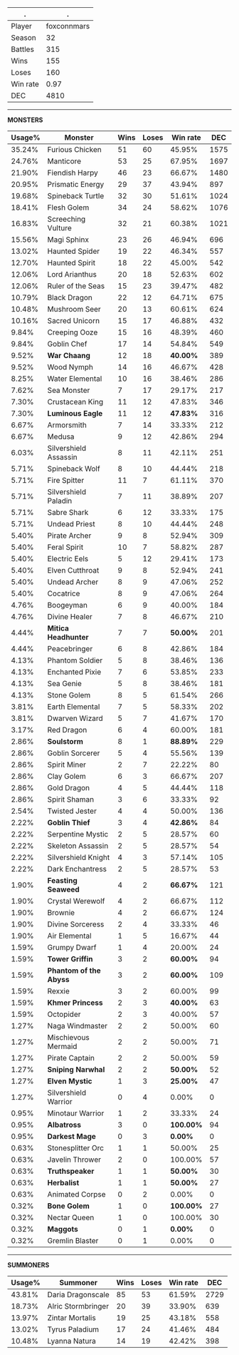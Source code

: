 .|.
|-|-
Player|foxconnmars
Season|32
Battles|315
Wins|155
Loses|160
Win rate|0.97
DEC|4810

---
**MONSTERS**

Usage%|Monster|Wins|Loses|Win rate|DEC|
-|-|-|-|-|-|
35.24%|Furious Chicken|51|60|45.95%|1575|
24.76%|Manticore|53|25|67.95%|1697|
21.90%|Fiendish Harpy|46|23|66.67%|1480|
20.95%|Prismatic Energy|29|37|43.94%|897|
19.68%|Spineback Turtle|32|30|51.61%|1024|
18.41%|Flesh Golem|34|24|58.62%|1076|
16.83%|Screeching Vulture|32|21|60.38%|1021|
15.56%|Magi Sphinx|23|26|46.94%|696|
13.02%|Haunted Spider|19|22|46.34%|557|
12.70%|Haunted Spirit|18|22|45.00%|542|
12.06%|Lord Arianthus|20|18|52.63%|602|
12.06%|Ruler of the Seas|15|23|39.47%|482|
10.79%|Black Dragon|22|12|64.71%|675|
10.48%|Mushroom Seer|20|13|60.61%|624|
10.16%|Sacred Unicorn|15|17|46.88%|432|
9.84%|Creeping Ooze|15|16|48.39%|460|
9.84%|Goblin Chef|17|14|54.84%|549|
9.52%|**War Chaang**|12|18|**40.00%**|389|
9.52%|Wood Nymph|14|16|46.67%|428|
8.25%|Water Elemental|10|16|38.46%|286|
7.62%|Sea Monster|7|17|29.17%|217|
7.30%|Crustacean King|11|12|47.83%|346|
7.30%|**Luminous Eagle**|11|12|**47.83%**|316|
6.67%|Armorsmith|7|14|33.33%|212|
6.67%|Medusa|9|12|42.86%|294|
6.03%|Silvershield Assassin|8|11|42.11%|251|
5.71%|Spineback Wolf|8|10|44.44%|218|
5.71%|Fire Spitter|11|7|61.11%|370|
5.71%|Silvershield Paladin|7|11|38.89%|207|
5.71%|Sabre Shark|6|12|33.33%|175|
5.71%|Undead Priest|8|10|44.44%|248|
5.40%|Pirate Archer|9|8|52.94%|309|
5.40%|Feral Spirit|10|7|58.82%|287|
5.40%|Electric Eels|5|12|29.41%|173|
5.40%|Elven Cutthroat|9|8|52.94%|241|
5.40%|Undead Archer|8|9|47.06%|252|
5.40%|Cocatrice|8|9|47.06%|264|
4.76%|Boogeyman|6|9|40.00%|184|
4.76%|Divine Healer|7|8|46.67%|210|
4.44%|**Mitica Headhunter**|7|7|**50.00%**|201|
4.44%|Peacebringer|6|8|42.86%|184|
4.13%|Phantom Soldier|5|8|38.46%|136|
4.13%|Enchanted Pixie|7|6|53.85%|233|
4.13%|Sea Genie|5|8|38.46%|181|
4.13%|Stone Golem|8|5|61.54%|266|
3.81%|Earth Elemental|7|5|58.33%|202|
3.81%|Dwarven Wizard|5|7|41.67%|170|
3.17%|Red Dragon|6|4|60.00%|181|
2.86%|**Soulstorm**|8|1|**88.89%**|229|
2.86%|Goblin Sorcerer|5|4|55.56%|139|
2.86%|Spirit Miner|2|7|22.22%|80|
2.86%|Clay Golem|6|3|66.67%|207|
2.86%|Gold Dragon|4|5|44.44%|118|
2.86%|Spirit Shaman|3|6|33.33%|92|
2.54%|Twisted Jester|4|4|50.00%|136|
2.22%|**Goblin Thief**|3|4|**42.86%**|84|
2.22%|Serpentine Mystic|2|5|28.57%|60|
2.22%|Skeleton Assassin|2|5|28.57%|54|
2.22%|Silvershield Knight|4|3|57.14%|105|
2.22%|Dark Enchantress|2|5|28.57%|53|
1.90%|**Feasting Seaweed**|4|2|**66.67%**|121|
1.90%|Crystal Werewolf|4|2|66.67%|112|
1.90%|Brownie|4|2|66.67%|124|
1.90%|Divine Sorceress|2|4|33.33%|46|
1.90%|Air Elemental|1|5|16.67%|44|
1.59%|Grumpy Dwarf|1|4|20.00%|24|
1.59%|**Tower Griffin**|3|2|**60.00%**|94|
1.59%|**Phantom of the Abyss**|3|2|**60.00%**|109|
1.59%|Rexxie|3|2|60.00%|99|
1.59%|**Khmer Princess**|2|3|**40.00%**|63|
1.59%|Octopider|2|3|40.00%|57|
1.27%|Naga Windmaster|2|2|50.00%|60|
1.27%|Mischievous Mermaid|2|2|50.00%|71|
1.27%|Pirate Captain|2|2|50.00%|59|
1.27%|**Sniping Narwhal**|2|2|**50.00%**|52|
1.27%|**Elven Mystic**|1|3|**25.00%**|47|
1.27%|Silvershield Warrior|0|4|0.00%|0|
0.95%|Minotaur Warrior|1|2|33.33%|24|
0.95%|**Albatross**|3|0|**100.00%**|94|
0.95%|**Darkest Mage**|0|3|**0.00%**|0|
0.63%|Stonesplitter Orc|1|1|50.00%|25|
0.63%|Javelin Thrower|2|0|100.00%|57|
0.63%|**Truthspeaker**|1|1|**50.00%**|30|
0.63%|**Herbalist**|1|1|**50.00%**|27|
0.63%|Animated Corpse|0|2|0.00%|0|
0.32%|**Bone Golem**|1|0|**100.00%**|27|
0.32%|Nectar Queen|1|0|100.00%|30|
0.32%|**Maggots**|0|1|**0.00%**|0|
0.32%|Gremlin Blaster|0|1|0.00%|0|

---
**SUMMONERS**

Usage%|Summoner|Wins|Loses|Win rate|DEC|
-|-|-|-|-|-|
43.81%|Daria Dragonscale|85|53|61.59%|2729|
18.73%|Alric Stormbringer|20|39|33.90%|639|
13.97%|Zintar Mortalis|19|25|43.18%|558|
13.02%|Tyrus Paladium|17|24|41.46%|484|
10.48%|Lyanna Natura|14|19|42.42%|398|
